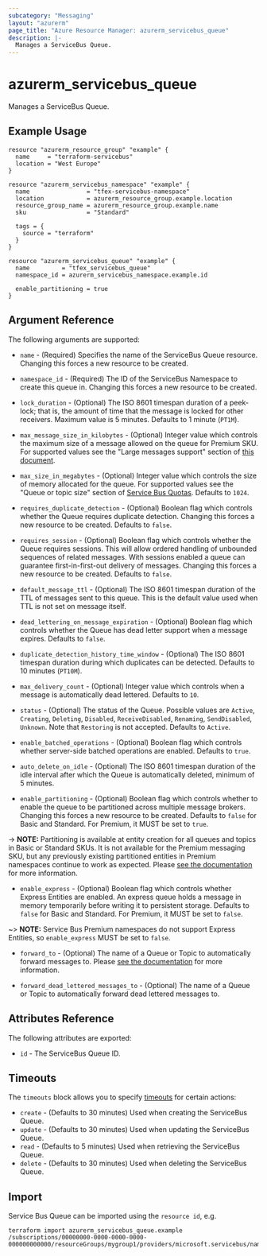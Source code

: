 ```yaml
---
subcategory: "Messaging"
layout: "azurerm"
page_title: "Azure Resource Manager: azurerm_servicebus_queue"
description: |-
  Manages a ServiceBus Queue.
---
```


# azurerm_servicebus_queue

Manages a ServiceBus Queue.

## Example Usage

```hcl
resource "azurerm_resource_group" "example" {
  name     = "terraform-servicebus"
  location = "West Europe"
}

resource "azurerm_servicebus_namespace" "example" {
  name                = "tfex-servicebus-namespace"
  location            = azurerm_resource_group.example.location
  resource_group_name = azurerm_resource_group.example.name
  sku                 = "Standard"

  tags = {
    source = "terraform"
  }
}

resource "azurerm_servicebus_queue" "example" {
  name         = "tfex_servicebus_queue"
  namespace_id = azurerm_servicebus_namespace.example.id

  enable_partitioning = true
}
```

## Argument Reference

The following arguments are supported:

* `name` - (Required) Specifies the name of the ServiceBus Queue resource. Changing this forces a new resource to be created.

* `namespace_id` - (Required) The ID of the ServiceBus Namespace to create this queue in. Changing this forces a new resource to be created.

* `lock_duration` - (Optional) The ISO 8601 timespan duration of a peek-lock; that is, the amount of time that the message is locked for other receivers. Maximum value is 5 minutes. Defaults to 1 minute (`PT1M`).

* `max_message_size_in_kilobytes` - (Optional) Integer value which controls the maximum size of
    a message allowed on the queue for Premium SKU. For supported values see the "Large messages support"
    section of [this document](https://docs.microsoft.com/en-us/azure/service-bus-messaging/service-bus-premium-messaging#large-messages-support-preview).

* `max_size_in_megabytes` - (Optional) Integer value which controls the size of memory allocated for the queue. For supported values see the "Queue or topic size" section of [Service Bus Quotas](https://docs.microsoft.com/en-us/azure/service-bus-messaging/service-bus-quotas). Defaults to `1024`.

* `requires_duplicate_detection` - (Optional) Boolean flag which controls whether the Queue requires duplicate detection. Changing this forces a new resource to be created. Defaults to `false`.

* `requires_session` - (Optional) Boolean flag which controls whether the Queue requires sessions. This will allow ordered handling of unbounded sequences of related messages. With sessions enabled a queue can guarantee first-in-first-out delivery of messages. Changing this forces a new resource to be created. Defaults to `false`.

* `default_message_ttl` - (Optional) The ISO 8601 timespan duration of the TTL of messages sent to this queue. This is the default value used when TTL is not set on message itself.

* `dead_lettering_on_message_expiration` - (Optional) Boolean flag which controls whether the Queue has dead letter support when a message expires. Defaults to `false`.

* `duplicate_detection_history_time_window` - (Optional) The ISO 8601 timespan duration during which duplicates can be detected. Defaults to 10 minutes (`PT10M`).

* `max_delivery_count` - (Optional) Integer value which controls when a message is automatically dead lettered. Defaults to `10`.

* `status` - (Optional) The status of the Queue. Possible values are `Active`, `Creating`, `Deleting`, `Disabled`, `ReceiveDisabled`, `Renaming`, `SendDisabled`, `Unknown`. Note that `Restoring` is not accepted. Defaults to `Active`.

* `enable_batched_operations` - (Optional) Boolean flag which controls whether server-side batched operations are enabled. Defaults to `true`.

* `auto_delete_on_idle` - (Optional) The ISO 8601 timespan duration of the idle interval after which the Queue is automatically deleted, minimum of 5 minutes.

* `enable_partitioning` - (Optional) Boolean flag which controls whether to enable the queue to be partitioned across multiple message brokers. Changing this forces a new resource to be created. Defaults to `false` for Basic and Standard. For Premium, it MUST be set to `true`.

-> **NOTE:** Partitioning is available at entity creation for all queues and topics in Basic or Standard SKUs. It is not available for the Premium messaging SKU, but any previously existing partitioned entities in Premium namespaces continue to work as expected. Please [see the documentation](https://docs.microsoft.com/en-us/azure/service-bus-messaging/service-bus-partitioning) for more information.

* `enable_express` - (Optional) Boolean flag which controls whether Express Entities are enabled. An express queue holds a message in memory temporarily before writing it to persistent storage. Defaults to `false` for Basic and Standard. For Premium, it MUST be set to `false`.

~> **NOTE:** Service Bus Premium namespaces do not support Express Entities, so `enable_express` MUST be set to `false`.

* `forward_to` - (Optional) The name of a Queue or Topic to automatically forward messages to. Please [see the documentation](https://docs.microsoft.com/en-us/azure/service-bus-messaging/service-bus-auto-forwarding) for more information.

* `forward_dead_lettered_messages_to` - (Optional) The name of a Queue or Topic to automatically forward dead lettered messages to.

## Attributes Reference

The following attributes are exported:

* `id` - The ServiceBus Queue ID.

## Timeouts

The `timeouts` block allows you to specify [timeouts](https://www.terraform.io/docs/configuration/resources.html#timeouts) for certain actions:

* `create` - (Defaults to 30 minutes) Used when creating the ServiceBus Queue.
* `update` - (Defaults to 30 minutes) Used when updating the ServiceBus Queue.
* `read` - (Defaults to 5 minutes) Used when retrieving the ServiceBus Queue.
* `delete` - (Defaults to 30 minutes) Used when deleting the ServiceBus Queue.

## Import

Service Bus Queue can be imported using the `resource id`, e.g.

```shell
terraform import azurerm_servicebus_queue.example /subscriptions/00000000-0000-0000-0000-000000000000/resourceGroups/mygroup1/providers/microsoft.servicebus/namespaces/sbns1/queues/snqueue1
```
